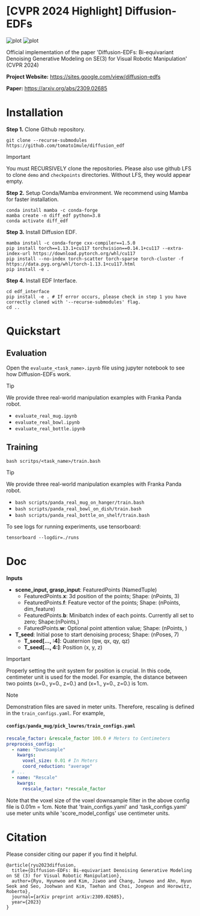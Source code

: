 # [CVPR 2024 Highlight] Diffusion-EDFs
![plot](https://github.com/tomato1mule/diffusion_edf/blob/main/figures/panda_pick.gif?raw=true)
![plot](https://github.com/tomato1mule/diffusion_edf/blob/main/figures/panda_place.gif?raw=true)

Official implementation of the paper 'Diffusion-EDFs: Bi-equivariant Denoising Generative Modeling on SE(3) for Visual Robotic Manipulation' (CVPR 2024)

**Project Website:** https://sites.google.com/view/diffusion-edfs

**Paper:** https://arxiv.org/abs/2309.02685
# Installation

**Step 1.** Clone Github repository.
```shell
git clone --recurse-submodules https://github.com/tomato1mule/diffusion_edf
```
> [!IMPORTANT]
> You must RECURSIVELY clone the repositories. Please also use github LFS to clone ```demo``` and ```checkpoints``` directories. Without LFS, they would appear empty.


**Step 2.** Setup Conda/Mamba environment. We recommend using Mamba for faster installation.
```shell
conda install mamba -c conda-forge
mamba create -n diff_edf python=3.8
conda activate diff_edf
```

**Step 3.** Install Diffusion EDF.
```shell
mamba install -c conda-forge cxx-compiler==1.5.0
pip install torch==1.13.1+cu117 torchvision==0.14.1+cu117 --extra-index-url https://download.pytorch.org/whl/cu117
pip install --no-index torch-scatter torch-sparse torch-cluster -f https://data.pyg.org/whl/torch-1.13.1+cu117.html
pip install -e .
```

**Step 4.** Install EDF Interface.
```shell
cd edf_interface
pip install -e . # If error occurs, please check in step 1 you have correctly cloned with '--recurse-submodules' flag.
cd ..
```

# Quickstart
## Evaluation
Open the ```evaluate_<task_name>.ipynb``` file using jupyter notebook to see how Diffusion-EDFs work.
> [!TIP]
> We provide three real-world manipulation examples with Franka Panda robot.
> * ```evaluate_real_mug.ipynb```
> * ```evaluate_real_bowl.ipynb```
> * ```evaluate_real_bottle.ipynb```



## Training
```shell
bash scritps/<task_name>/train.bash
```
> [!TIP]
> We provide three real-world manipulation examples with Franka Panda robot.
> * ```bash scripts/panda_real_mug_on_hanger/train.bash```
> * ```bash scripts/panda_real_bowl_on_dish/train.bash```
> * ```bash scripts/panda_real_bottle_on_shelf/train.bash```

To see logs for running experiments, use tensorboard:
```shell
tensorboard --logdir=./runs
```


# Doc
**Inputs**

* **scene_input, grasp_input**: FeaturedPoints (NamedTuple)
    - FeaturedPoints.**x**: 3d position of the points; Shape: (nPoints, 3)
    - FeaturedPoints.**f**: Feature vector of the points; Shape: (nPoints, dim_feature)
    - FeaturedPoints.**b**: Minibatch index of each points. Currently all set to zero; Shape:(nPoints,)
    - FaturedPoints.**w**: Optional point attention value; Shape: (nPoints, )
* **T_seed**: Initial pose to start denoising process; Shape: (nPoses, 7)
    - **T_seed[..., :4]**: Quaternion (qw, qx, qy, qz)
    - **T_seed[..., 4:]**: Position (x, y, z)

> [!IMPORTANT]
> Properly setting the unit system for position is crucial. In this code, centimeter unit is used for the model. For example, the distance between two points (x=0., y=0., z=0.) and (x=1., y=0., z=0.) is 1cm.

> [!NOTE]
> Demonstration files are saved in meter units. Therefore, rescaling is defined in the `train_configs.yaml`.
> For example, 
> #### **`configs/panda_mug/pick_lowres/train_configs.yaml`**
> ```yaml
> rescale_factor: &rescale_factor 100.0 # Meters to Centimeters
> preprocess_config:
>   - name: "Downsample"
>     kwargs:
>       voxel_size: 0.01 # In Meters
>       coord_reduction: "average"
>   # ...
>   - name: "Rescale"
>     kwargs:
>       rescale_factor: *rescale_factor
>```
> Note that the voxel size of the voxel downsample filter in the above config file is 0.01m = 1cm. Note that 'train_configs.yaml' and 'task_configs.yaml' use meter units while 'score_model_configs' use centimeter units.

# Citation
Please consider citing our paper if you find it helpful.

```
@article{ryu2023diffusion,
  title={Diffusion-EDFs: Bi-equivariant Denoising Generative Modeling on SE (3) for Visual Robotic Manipulation},
  author={Ryu, Hyunwoo and Kim, Jiwoo and Chang, Junwoo and Ahn, Hyun Seok and Seo, Joohwan and Kim, Taehan and Choi, Jongeun and Horowitz, Roberto},
  journal={arXiv preprint arXiv:2309.02685},
  year={2023}
}
```

